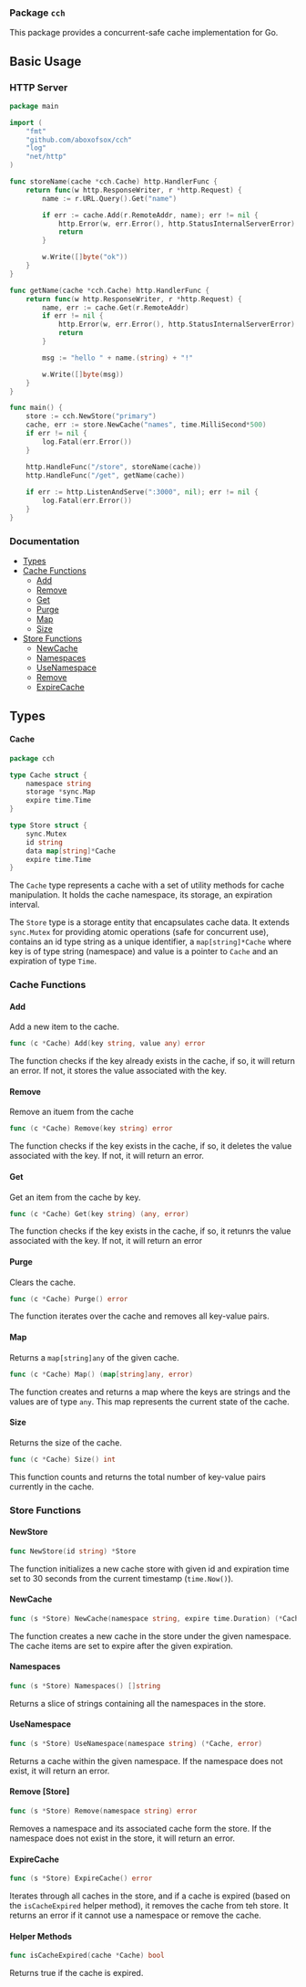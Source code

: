 ### Package `cch`
This package provides a concurrent-safe cache implementation for Go.

## Basic Usage
### HTTP Server

```go
package main

import (
	"fmt"
	"github.com/aboxofsox/cch"
	"log"
	"net/http"
)

func storeName(cache *cch.Cache) http.HandlerFunc {
	return func(w http.ResponseWriter, r *http.Request) {
		name := r.URL.Query().Get("name")

		if err := cache.Add(r.RemoteAddr, name); err != nil {
			http.Error(w, err.Error(), http.StatusInternalServerError)
			return
		}

		w.Write([]byte("ok"))
	}
}

func getName(cache *cch.Cache) http.HandlerFunc {
	return func(w http.ResponseWriter, r *http.Request) {
		name, err := cache.Get(r.RemoteAddr)
		if err != nil {
			http.Error(w, err.Error(), http.StatusInternalServerError)
			return
		}

		msg := "hello " + name.(string) + "!"

		w.Write([]byte(msg))
	}
}

func main() {
	store := cch.NewStore("primary")
	cache, err := store.NewCache("names", time.MilliSecond*500)
	if err != nil {
		log.Fatal(err.Error())
	}

	http.HandleFunc("/store", storeName(cache))
	http.HandleFunc("/get", getName(cache))
	
	if err := http.ListenAndServe(":3000", nil); err != nil {
		log.Fatal(err.Error())
    }
}
```
### Documentation
- [Types](#types)
- [Cache Functions](#cache-functions)
  - [Add](#add)
  - [Remove](#remove)
  - [Get](#get)
  - [Purge](#purge)
  - [Map](#map)
  - [Size](#size)
- [Store Functions](#store-functions)
  - [NewCache](#newcache)
  - [Namespaces](#namespaces)
  - [UseNamespace](#usenamespace)
  - [Remove](#remove-store)
  - [ExpireCache](#expirecache)

## Types
#### Cache
```go
package cch

type Cache struct {
	namespace string
	storage *sync.Map
	expire time.Time
}

type Store struct {
	sync.Mutex
	id string
	data map[string]*Cache
	expire time.Time
}
```
The `Cache` type represents a cache with a set of utility methods for cache manipulation. It holds the cache namespace, its storage, an expiration interval.

The `Store` type is a storage entity that encapsulates cache data. It extends `sync.Mutex` for providing atomic operations (safe for concurrent use), contains an id type string as a unique identifier, a `map[string]*Cache` where key is of type string (namespace) and value is a pointer to `Cache` and an expiration of type `Time`. 

### Cache Functions
#### Add
Add a new item to the cache.
```go
func (c *Cache) Add(key string, value any) error
```
The function checks if the key already exists in the cache, if so, it will return an error. If not, it stores the value associated with the key.
#### Remove
Remove an ituem from the cache
```go
func (c *Cache) Remove(key string) error
```
The function checks if the key exists in the cache, if so, it deletes the value associated with the key. If not, it will return an error.
#### Get
Get an item from the cache by key.
```go
func (c *Cache) Get(key string) (any, error)
```
The function checks if the key exists in the cache, if so, it retunrs the value associated with the key. If not, it will return an error
#### Purge
Clears the cache.
```go
func (c *Cache) Purge() error
```
The function iterates over the cache and removes all key-value pairs.
#### Map
Returns a `map[string]any` of the given cache.
```go
func (c *Cache) Map() (map[string]any, error)
```
The function creates and returns a map where the keys are strings and the values are of type `any`. This map represents the current state of the cache.
#### Size
Returns the size of the cache.
```go
func (c *Cache) Size() int
```
This function counts and returns the total number of key-value pairs currently in the cache.
### Store Functions
#### NewStore
```go
func NewStore(id string) *Store
````
The function initializes a new cache store with given id and expiration time set to 30 seconds from the current timestamp (`time.Now()`).
#### NewCache
```go
func (s *Store) NewCache(namespace string, expire time.Duration) (*Cache, error)
```
The function creates a new cache in the store under the given namespace. The cache items are set to expire after the given expiration.
#### Namespaces
```go
func (s *Store) Namespaces() []string
```
Returns a slice of strings containing all the namespaces in the store.
#### UseNamespace
```go
func (s *Store) UseNamespace(namespace string) (*Cache, error)
```
Returns a cache within the given namespace. If the namespace does not exist, it will return an error.
#### Remove [Store]
```go
func (s *Store) Remove(namespace string) error
```
Removes a namespace and its associated cache form the store. If the namespace does not exist in the store, it will return an error.
#### ExpireCache
```go
func (s *Store) ExpireCache() error
```
Iterates through all caches in the store, and if a cache is expired (based on the `isCacheExpired` helper method), it removes the cache from teh store. It returns an error if it cannot use a namespace or remove the cache.
#### Helper Methods
```go
func isCacheExpired(cache *Cache) bool
```
Returns true if the cache is expired.
